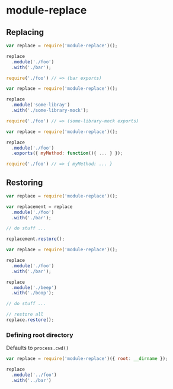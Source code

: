 # module-replace

## Replacing

```js
var replace = require('module-replace')();

replace
  .module('./foo')
  .with('./bar');

require('./foo') // => (bar exports)
```

```js
var replace = require('module-replace')();

replace
  .module('some-libray')
  .with('./some-library-mock');

require('./foo') // => (some-library-mock exports)
```

```js
var replace = require('module-replace')();

replace
  .module('./foo')
  .exports({ myMethod: function(){ ... } });

require('./foo') // => { myMethod: ... }
```

## Restoring

```js
var replace = require('module-replace')();

var replacement = replace
  .module('./foo')
  .with('./bar');

// do stuff ...

replacement.restore();
```

```js
var replace = require('module-replace')();

replace
  .module('./foo')
  .with('./bar');

replace
  .module('./beep')
  .with('./boop');

// do stuff ...

// restore all
replace.restore();
```

### Defining root directory

Defaults to `process.cwd()`

```js
var replace = require('module-replace')({ root: __dirname });

replace
  .module('../foo')
  .with('../bar')
```
